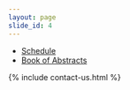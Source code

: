```yaml
---
layout: page
slide_id: 4
---
```


<div class="row">

<div class="col-xs-12 col-sm-12 col-md-12 col-lg-10 offset-lg-1 col-xl-10 offset-xl-1">


<div id="adobe-dc-view" style="width: 800px;"></div>
<script src="https://documentservices.adobe.com/view-sdk/viewer.js"></script>
<script type="text/javascript">
	document.addEventListener("adobe_dc_view_sdk.ready", function(){ 
		var adobeDCView = new AdobeDC.View({clientId: "495ed6c10b7249d3910dc4699522bcc8", divId: "adobe-dc-view"});
		adobeDCView.previewFile({
			content:{location: {url: "/assets/schedule.pdf"}},
			metaData:{fileName: "schedule.pdf"}
		}, {embedMode: "IN_LINE"});
	});
</script>

<ul>
<li> <a href="/assets/schedule.pdf">Schedule </a> </li>
<li> <a href="/assets/book-of-abstracts.pdf"> Book of Abstracts </a> </li>
</ul>


{% include contact-us.html %}
